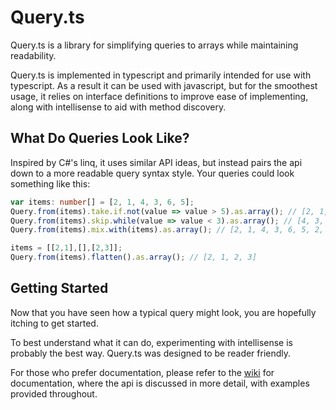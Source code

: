 # Query.ts

Query.ts is a library for simplifying queries to arrays while maintaining readability.

Query.ts is implemented in typescript and primarily intended for use with typescript. As a result it can be used with javascript, but for the smoothest usage, it relies on interface definitions to improve ease of implementing, along with intellisense to aid with method discovery.

## What Do Queries Look Like?

Inspired by C#'s linq, it uses similar API ideas, but instead pairs the api down to a more readable query syntax style. Your queries could look something like this:

```typescript
var items: number[] = [2, 1, 4, 3, 6, 5];
Query.from(items).take.if.not(value => value > 5).as.array(); // [2, 1, 4, 3, 5]
Query.from(items).skip.while(value => value < 3).as.array(); // [4, 3, 6, 5]
Query.from(items).mix.with(items).as.array(); // [2, 1, 4, 3, 6, 5, 2, 1, 4, 3, 6, 5]

items = [[2,1],[],[2,3]];
Query.from(items).flatten().as.array(); // [2, 1, 2, 3]
```

## Getting Started

Now that you have seen how a typical query might look, you are hopefully itching to get started.

To best understand what it can do, experimenting with intellisense is probably the best way. Query.ts was designed to be reader friendly. 

For those who prefer documentation, please refer to the [wiki](https://github.com/SilentPenguin/Query.ts/wiki) for documentation, where the api is discussed in more detail, with examples provided throughout.
